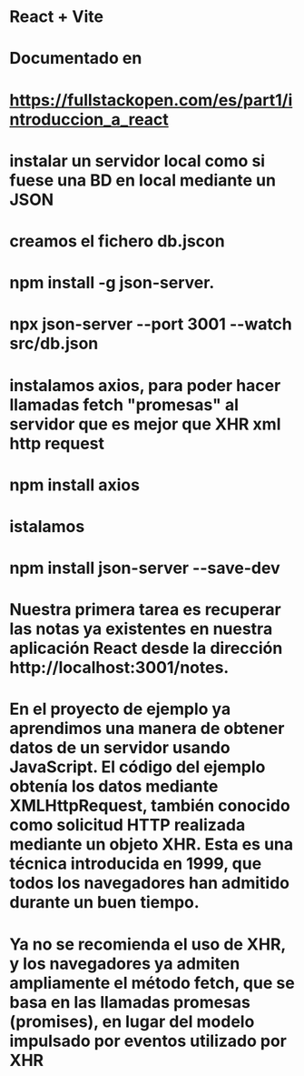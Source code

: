 # React + Vite
# Documentado en 
# https://fullstackopen.com/es/part1/introduccion_a_react
# instalar un servidor local como si fuese una BD en local mediante un JSON
# creamos el fichero db.jscon
# npm install -g json-server.
# npx json-server --port 3001 --watch src/db.json

# instalamos axios, para poder hacer llamadas fetch "promesas" al servidor que es mejor que XHR xml http request
# npm install axios

# istalamos 
# npm install json-server --save-dev
# Nuestra primera tarea es recuperar las notas ya existentes en nuestra aplicación React desde la dirección http://localhost:3001/notes.

# En el proyecto de ejemplo ya aprendimos una manera de obtener datos de un servidor usando JavaScript. El código del ejemplo obtenía los datos mediante XMLHttpRequest, también conocido como solicitud HTTP realizada mediante un objeto XHR. Esta es una técnica introducida en 1999, que todos los navegadores han admitido durante un buen tiempo.

# Ya no se recomienda el uso de XHR, y los navegadores ya admiten ampliamente el método fetch, que se basa en las llamadas promesas (promises), en lugar del modelo impulsado por eventos utilizado por XHR



